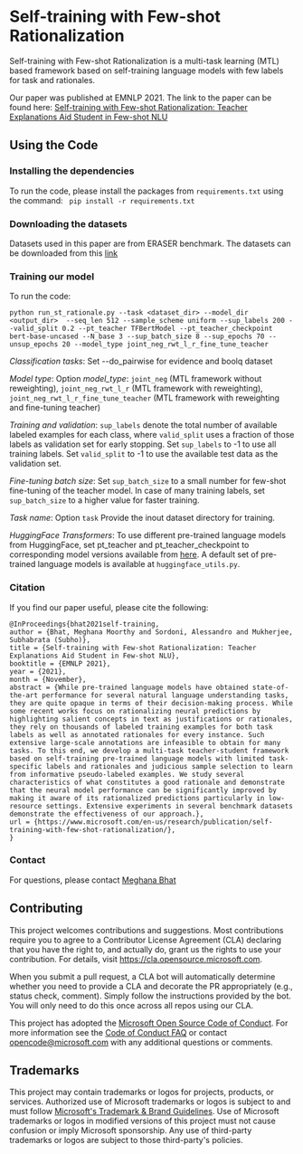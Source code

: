 # Self-training with Few-shot Rationalization

Self-training with Few-shot Rationalization is a multi-task learning (MTL) based framework based on self-training language models with few labels for task and rationales.

Our paper was published at EMNLP 2021. The link to the paper can be found here: [Self-training with Few-shot Rationalization: Teacher Explanations Aid Student in Few-shot NLU](https://arxiv.org/pdf/2109.08259.pdf)

## Using the Code

### Installing the dependencies

To run the code, please install the packages from ```requirements.txt``` using the command: ``` pip install -r requirements.txt```

### Downloading the datasets

Datasets used in this paper are from ERASER benchmark. The datasets can be downloaded from this [link](https://www.eraserbenchmark.com)

### Training our model

To run the code:
```
python run_st_rationale.py --task <dataset_dir> --model_dir <output_dir>  --seq_len 512 --sample_scheme uniform --sup_labels 200 --valid_split 0.2 --pt_teacher TFBertModel --pt_teacher_checkpoint bert-base-uncased --N_base 3 --sup_batch_size 8 --sup_epochs 70 --unsup_epochs 20 --model_type joint_neg_rwt_l_r_fine_tune_teacher 
```
*Classification tasks*: Set --do_pairwise for evidence and boolq dataset

*Model type*: Option *model_type*: ```joint_neg``` (MTL framework without reweighting), ```joint_neg_rwt_l_r``` (MTL framework with reweighting), ```joint_neg_rwt_l_r_fine_tune_teacher``` (MTL framework with reweighting and fine-tuning teacher)

*Training and validation*: ```sup_labels``` denote the total number of available labeled examples for each class, where ```valid_split``` uses a fraction of those labels as validation set for early stopping. Set ```sup_labels``` to -1 to use all training labels. Set ```valid_split``` to -1 to use the available test data as the validation set.

*Fine-tuning batch size*: Set ```sup_batch_size``` to a small number for few-shot fine-tuning of the teacher model. In case of many training labels, set ```sup_batch_size``` to a higher value for faster training.

*Task name*: Option ```task``` Provide the inout dataset directory for training.

*HuggingFace Transformers*: To use different pre-trained language models from HuggingFace, set pt_teacher and pt_teacher_checkpoint to corresponding model versions available from [here](https://huggingface.co/transformers/pretrained_models.html). A default set of pre-trained language models is available at ```huggingface_utils.py```.

### Citation

If you find our paper useful, please cite the following:

```
@InProceedings{bhat2021self-training,
author = {Bhat, Meghana Moorthy and Sordoni, Alessandro and Mukherjee, Subhabrata (Subho)},
title = {Self-training with Few-shot Rationalization: Teacher Explanations Aid Student in Few-shot NLU},
booktitle = {EMNLP 2021},
year = {2021},
month = {November},
abstract = {While pre-trained language models have obtained state-of-the-art performance for several natural language understanding tasks, they are quite opaque in terms of their decision-making process. While some recent works focus on rationalizing neural predictions by highlighting salient concepts in text as justifications or rationales, they rely on thousands of labeled training examples for both task labels as well as annotated rationales for every instance. Such extensive large-scale annotations are infeasible to obtain for many tasks. To this end, we develop a multi-task teacher-student framework based on self-training pre-trained language models with limited task-specific labels and rationales and judicious sample selection to learn from informative pseudo-labeled examples. We study several characteristics of what constitutes a good rationale and demonstrate that the neural model performance can be significantly improved by making it aware of its rationalized predictions particularly in low-resource settings. Extensive experiments in several benchmark datasets demonstrate the effectiveness of our approach.},
url = {https://www.microsoft.com/en-us/research/publication/self-training-with-few-shot-rationalization/},
}
```

### Contact

For questions, please contact [Meghana Bhat](https://meghu2791.github.io)

## Contributing

This project welcomes contributions and suggestions.  Most contributions require you to agree to a
Contributor License Agreement (CLA) declaring that you have the right to, and actually do, grant us
the rights to use your contribution. For details, visit https://cla.opensource.microsoft.com.

When you submit a pull request, a CLA bot will automatically determine whether you need to provide
a CLA and decorate the PR appropriately (e.g., status check, comment). Simply follow the instructions
provided by the bot. You will only need to do this once across all repos using our CLA.

This project has adopted the [Microsoft Open Source Code of Conduct](https://opensource.microsoft.com/codeofconduct/).
For more information see the [Code of Conduct FAQ](https://opensource.microsoft.com/codeofconduct/faq/) or
contact [opencode@microsoft.com](mailto:opencode@microsoft.com) with any additional questions or comments.

## Trademarks

This project may contain trademarks or logos for projects, products, or services. Authorized use of Microsoft 
trademarks or logos is subject to and must follow 
[Microsoft's Trademark & Brand Guidelines](https://www.microsoft.com/en-us/legal/intellectualproperty/trademarks/usage/general).
Use of Microsoft trademarks or logos in modified versions of this project must not cause confusion or imply Microsoft sponsorship.
Any use of third-party trademarks or logos are subject to those third-party's policies.
